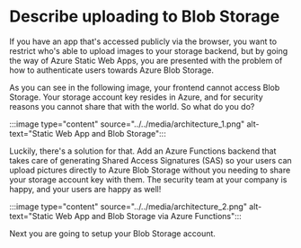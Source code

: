 # Describe uploading to Blob Storage

If you have an app that's accessed publicly via the browser, you want to restrict who's able to upload images to your storage backend, but by going the way of Azure Static Web Apps, you are presented with the problem of how to authenticate users towards Azure Blob Storage.

As you can see in the following image, your frontend cannot access Blob Storage. Your storage account key resides in Azure, and for security reasons you cannot share that with the world. So what do you do?

:::image type="content" source="../../media/architecture_1.png" alt-text="Static Web App and Blob Storage":::

Luckily, there's a solution for that. Add an Azure Functions backend that takes care of generating Shared Access Signatures (SAS) so your users can upload pictures directly to Azure Blob Storage without you needing to share your storage account key with them. The security team at your company is happy, and your users are happy as well!

:::image type="content" source="../../media/architecture_2.png" alt-text="Static Web App and Blob Storage via Azure Functions":::

Next you are going to setup your Blob Storage account.
